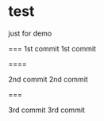 test
====

just for demo


===
1st commit
1st commit

====

2nd commit
2nd commit

===

3rd commit
3rd commit

